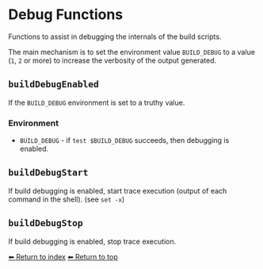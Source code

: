 # Debug Functions

Functions to assist in debugging the internals of the build scripts.

The main mechanism is to set the environment value `BUILD_DEBUG` to a value (`1`, `2` or more) to increase the verbosity of the output generated.

## `buildDebugEnabled`

If the `BUILD_DEBUG` environment is set to a truthy value.

### Environment

- `BUILD_DEBUG` - if `test $BUILD_DEBUG` succeeds, then debugging is enabled.

## `buildDebugStart`

If build debugging is enabled, start trace execution (output of each command in the shell). (see `set -x`)

## `buildDebugStop`

If build debugging is enabled, stop trace execution.

[⬅ Return to index](index.md)
[⬅ Return to top](../index.md)